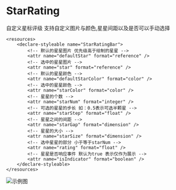 # StarRating
自定义星标评级
支持自定义图片与颜色,星星间距以及是否可以手动选择
```
<resources>
    <declare-styleable name="StarRatingBar">
        <!-- 默认的星星图片 优先级高于绘制的星星 -->
        <attr name="defaultStar" format="reference" />
        <!-- 选中的星星图片 -->
        <attr name="star" format="reference" />
        <!-- 默认的星星颜色 -->
        <attr name="defaultStarColor" format="color" />
        <!-- 选中的星星颜色 -->
        <attr name="starColor" format="color" />
        <!-- 星星的个数 -->
        <attr name="starNum" format="integer" />
        <!-- 可选的星星的步长 如：0.5表示可选半颗星 -->
        <attr name="starStep" format="float" />
        <!-- 星星之间的间距 -->
        <attr name="starGap" format="dimension" />
        <!-- 星星的大小 -->
        <attr name="starSize" format="dimension" />
        <!-- 选中星星的部分 小于等于starNum -->
        <attr name="rating" format="float" />
        <!-- 星星是否响应事件 默认为true 表示仅作为展示 -->
        <attr name="isIndicator" format="boolean" />
    </declare-styleable>
</resources>
```
![示例图](https://upload-images.jianshu.io/upload_images/5425523-4ba0c781d554b6c4.png?imageMogr2/auto-orient/strip%7CimageView2/2/w/360)
